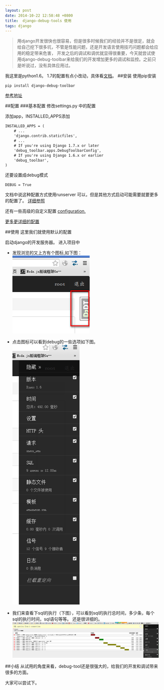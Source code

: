 ```yaml
---
layout: post
date: 2014-10-22 12:58:48 +0800
title:  django-debug-tools 使用
tags: django
---
```


>用django开发很快也很容易，但是很多时候我们的经验并不是很足，就会给自己挖下很多坑，不管是性能问题，还是开发语言使用技巧问题都会给应用的稳定带来危害， 开发之后的调试和调优就显得很重要，今天就尝试使用django-debug-toolbar来给我们的开发增加更多的调试和监控。之前只是听说过，没有具体应用过。


我这里是python1.6。  1.7的配置有点小改动，具体看[文档]((http://django-debug-toolbar.readthedocs.org/en/1.2/installation.html))。
##安装
使用pip安装

    pip install django-debug-toolbar

[参考地址](http://django-debug-toolbar.readthedocs.org/en/1.2/installation.html)

##配置
###基本配置
修改settings.py 中的配置

添加app，INSTALLED_APPS添加

    INSTALLED_APPS = (
        # ...
        'django.contrib.staticfiles',
        # ...
        # If you're using Django 1.7.x or later
        'debug_toolbar.apps.DebugToolbarConfig',
        # If you're using Django 1.6.x or earlier
        'debug_toolbar',
    )

还要设置成debug模式

    DEBUG = True

文档中说这种配置方式使用runserver 可以，但是其他方式启动可能需要就要更多的配置了。
[详细参照](http://django-debug-toolbar.readthedocs.org/en/1.2/installation.html#explicit-setup)

还有一些高级的自定义配置 [configuration.](http://django-debug-toolbar.readthedocs.org/en/1.2/configuration.html)

[更多更详细的配置](http://django-debug-toolbar.readthedocs.org/en/1.2/index.html)

##使用
这里我们就使用默认的配置

启动django的开发服务器。 进入项目中

* 发现浏览的又上方有个图标,如下图：
![django-debug](/images/django_debug1.png "django")

* 点击图标可以看到debug的一些选项如下图。
![django-debug](/images/django_debug2.png "django")

* 我们来查看下sql的执行（下图），可以看到sql的执行总时间，多少条，每个sql的执行时间，sql语句等等。 还是很详细的。
![django-debug](/images/django_debug3.png "django")

##小结
从试用的角度来看，debug-tool还是很强大的，给我们的开发和调试带来很多的方面。

大家可以尝试下。




